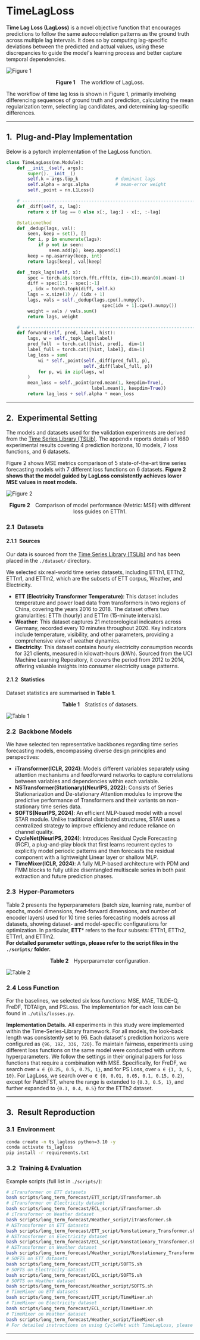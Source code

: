 # TimeLagLoss

**Time Lag Loss (LagLoss)** is a novel objective function that encourages predictions to follow the same autocorrelation patterns as the ground truth across multiple lag intervals. It does so by computing lag-specific deviations between the predicted and actual values, using these discrepancies to guide the model's learning process and better capture temporal dependencies.

![Figure 1](./src/figure1.png)

<p align="center"><b>Figure&nbsp;1</b> The workflow of LagLoss.</p>

The workflow of time lag loss is shown in Figure 1, primarily involving differencing sequences of ground truth and prediction, calculating the mean regularization term, selecting lag candidates, and determining lag-specific differences.

---

## 1. Plug-and-Play Implementation

Below is a pytorch implementation of the LagLoss function.

```python
class TimeLagLoss(nn.Module):
    def __init__(self, args):
        super().__init__()
        self.k = args.top_k              # dominant lags
        self.alpha = args.alpha          # mean‑error weight
        self._point = nn.L1Loss()

    # ----------------------------------------------------------------------
    def _diff(self, x, lag):
        return x if lag == 0 else x[:, lag:] - x[:, :-lag]

    @staticmethod
    def _dedup(lags, val):
        seen, keep = set(), []
        for i, p in enumerate(lags):
            if p not in seen:
                seen.add(p); keep.append(i)
        keep = np.asarray(keep, int)
        return lags[keep], val[keep]

    def _topk_lags(self, x):
        spec = torch.abs(torch.fft.rfft(x, dim=1)).mean(0).mean(-1)
        diff = spec[1:] - spec[:-1]
        _, idx = torch.topk(diff, self.k)
        lags = x.size(1) // (idx + 1)
        lags, vals = self._dedup(lags.cpu().numpy(),
                                    spec[idx + 1].cpu().numpy())
        weight = vals / vals.sum()
        return lags, weight

    # ----------------------------------------------------------------------
    def forward(self, pred, label, hist):
        lags, w = self._topk_lags(label)
        pred_full  = torch.cat([hist, pred],  dim=1)
        label_full = torch.cat([hist, label], dim=1)
        lag_loss = sum(
            wi * self._point(self._diff(pred_full, p),
                             self._diff(label_full, p))
            for p, wi in zip(lags, w)
        )
        mean_loss = self._point(pred.mean(1, keepdim=True),
                                label.mean(1, keepdim=True))
        return lag_loss + self.alpha * mean_loss
```

---

## 2. Experimental Setting

The models and datasets used for the validation experiments are derived from the [Time Series Library (TSLib)](https://github.com/thuml/Time-Series-Library). The appendix reports details of 1680 experimental results covering 4 prediction horizons, 10 models, 7 loss functions, and 6 datasets.

Figure 2 shows MSE metrics comparison of 5 state-of-the-art time series forecasting models with 7 different loss functions on 6 datasets. **Figure 2 shows that the model guided by LagLoss consistently achieves lower MSE values in most models.**

![Figure 2](./src/figure2.png)

<p align="center"><b>Figure&nbsp;2</b> Comparison of model performance (Metric: MSE) with different loss guides on ETTh1.</p>


### 2.1 Datasets

#### 2.1.1 Sources  

Our data is sourced from the [Time Series Library (TSLib)](https://github.com/thuml/Time-Series-Library) and has been placed in the `./dataset/` directory.

We selected six real-world time series datasets, including ETTh1, ETTh2, ETTm1, and ETTm2, which are the subsets of ETT corpus, Weather, and Electricity.

- **ETT (Electricity Transformer Temperature)**: This dataset includes temperature and power load data from transformers in two regions of China, covering the years 2016 to 2018. The dataset offers two granularities: ETTh (hourly) and ETTm (15-minute intervals).
- **Weather**: This dataset captures 21 meteorological indicators across Germany, recorded every 10 minutes throughout 2020. Key indicators include temperature, visibility, and other parameters, providing a comprehensive view of weather dynamics.
- **Electricity**: This dataset contains hourly electricity consumption records for 321 clients, measured in kilowatt-hours (kWh). Sourced from the UCI Machine Learning Repository, it covers the period from 2012 to 2014, offering valuable insights into consumer electricity usage patterns.


#### 2.1.2 Statistics  

Dataset statistics are summarised in **Table&nbsp;1**.

<p align="center"><b>Table&nbsp;1</b> Statistics of datasets.</p>

![Table 1](./src/table1.png)

### 2.2 Backbone Models  

We have selected ten representative backbones regarding time series forecasting models, encompassing diverse design principles and perspectives:

- **iTransformer(ICLR, 2024)**: Models different variables separately using attention mechanisms and feedforward networks to capture correlations between variables and dependencies within each variable.
- **NSTransformer(Stationary)(NeurIPS, 2022)**: Consists of Series Stationarization and De-stationary Attention modules to improve the predictive performance of Transformers and their variants on non-stationary time series data.
- **SOFTS(NeurIPS, 2024)**: An efficient MLP-based model with a novel STAR module. Unlike traditional distributed structures, STAR uses a centralized strategy to improve efficiency and reduce reliance on channel quality.
- **CycleNet(NeurIPS, 2024)**: Introduces Residual Cycle Forecasting (RCF), a plug-and-play block that first learns recurrent cycles to explicitly model periodic patterns and then forecasts the residual component with a lightweight Linear layer or shallow MLP.
- **TimeMixer(ICLR, 2024)**: A fully MLP-based architecture with PDM and FMM blocks to fully utilize disentangled multiscale series in both past extraction and future prediction phases.

### 2.3 Hyper‑Parameters  

Table 2 presents the hyperparameters (batch size, learning rate, number of epochs, model dimensions, feed-forward dimensions, and number of encoder layers) used for 10 time series forecasting models across all datasets, showing dataset- and model-specific configurations for optimization. In particular, **ETT*** refers to the four subsets: ETTh1, ETTh2, ETTm1, and ETTm2.  
**For detailed parameter settings, please refer to the script files in the `./scripts/` folder.**



<p align="center"><b>Table&nbsp;2</b> Hyperparameter configuration.</p>

![Table 2](./src/table2.png)


### 2.4 Loss Function

For the baselines, we selected six loss functions: MSE, MAE, TILDE-Q, FreDF, TDTAlign, and PSLoss. The implementation for each loss can be found in `./utils/losses.py`.

**Implementation Details.** All experiments in this study were implemented within the Time-Series-Library framework. For all models, the look-back length was consistently set to 96. Each dataset's prediction horizons were configured as `{96, 192, 336, 720}`. To maintain fairness, experiments using different loss functions on the same model were conducted with uniform hyperparameters. We follow the settings in their original papers for loss functions that require a combination with MSE. Specifically, for FreDF, we search over `α ∈ {0.25, 0.5, 0.75, 1}`, and for PS Loss, over `α ∈ {1, 3, 5, 10}`. For LagLoss, we search over `α ∈ {0, 0.01, 0.05, 0.1, 0.15, 0.2}`, except for PatchTST, where the range is extended to `{0.3, 0.5, 1}`, and further expanded to `{0.3, 0.4, 0.5}` for the ETTh2 dataset.



---

## 3. Result Reproduction

### 3.1 Environment  

```bash
conda create -n ts_lagloss python=3.10 -y
conda activate ts_lagloss
pip install -r requirements.txt
```

### 3.2 Training & Evaluation  

Example scripts (full list in `./scripts/`):

```bash
# iTransformer on ETT datasets
bash scripts/long_term_forecast/ETT_script/iTransformer.sh
# iTransformer on Electricity dataset
bash scripts/long_term_forecast/ECL_script/iTransformer.sh
# iTransformer on Weather dataset
bash scripts/long_term_forecast/Weather_script/iTransformer.sh
# NSTransformer on ETT datasets
bash scripts/long_term_forecast/ETT_script/Nonstationary_Transformer.sh
# NSTransformer on Electricity dataset
bash scripts/long_term_forecast/ECL_script/Nonstationary_Transformer.sh
# NSTransformer on Weather dataset
bash scripts/long_term_forecast/Weather_script/Nonstationary_Transformer.sh
# SOFTS on ETT datasets
bash scripts/long_term_forecast/ETT_script/SOFTS.sh
# SOFTS on Electricity dataset
bash scripts/long_term_forecast/ECL_script/SOFTS.sh
# SOFTS on Weather dataset
bash scripts/long_term_forecast/Weather_script/SOFTS.sh
# TimeMixer on ETT datasets
bash scripts/long_term_forecast/ETT_script/TimeMixer.sh
# TimeMixer on Electricity dataset
bash scripts/long_term_forecast/ECL_script/TimeMixer.sh
# TimeMixer on Weather dataset
bash scripts/long_term_forecast/Weather_script/TimeMixer.sh
# For detailed instructions on using CycleNet with TimeLagLoss, please refer to `./CycleNet-LagLoss/Readme.md`.
```

---

